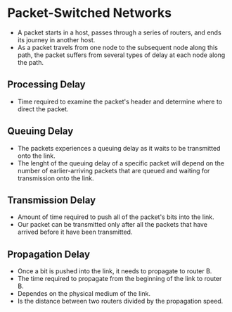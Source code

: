 # Packet-Switched Networks
- A packet starts in a host, passes through a series of routers, and ends its journey in another host.
- As a packet travels from one node to the subsequent node along this path, the packet suffers from several types of delay at each node along the path.

## Processing Delay
- Time required to examine the packet's header and determine where to direct the packet.

## Queuing Delay
- The packets experiences a queuing delay as it waits to be transmitted onto the link.
- The lenght of the queuing delay of a specific packet will depend on the number of earlier-arriving packets that are queued and waiting for transmission onto the link.

## Transmission Delay
- Amount of time required to push all of the packet's bits into the link.
- Our packet can be transmitted only after all the packets that have arrived before it have been transmitted.

## Propagation Delay
- Once a bit is pushed into the link, it needs to propagate to router B.
- The time required to propagate from the beginning of the link to router B.
- Dependes on the physical medium of the link.
- Is the distance between two routers divided by the propagation speed.